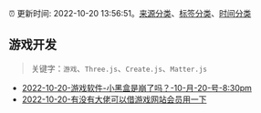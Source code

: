 :alarm_clock: 更新时间: 2022-10-20 13:56:51。[来源分类](../README.md)、[标签分类](../TAGS.md)、[时间分类](../TIMELINE.md)

## 游戏开发


> 关键字：`游戏`、`Three.js`、`Create.js`、`Matter.js`



- [2022-10-20-游戏软件-小黑盒是崩了吗？-10-月-20-号-8:30pm](https://www.v2ex.com/t/888525) 
- [2022-10-20-有没有大佬可以借游戏网站会员用一下](https://www.v2ex.com/t/888516) 